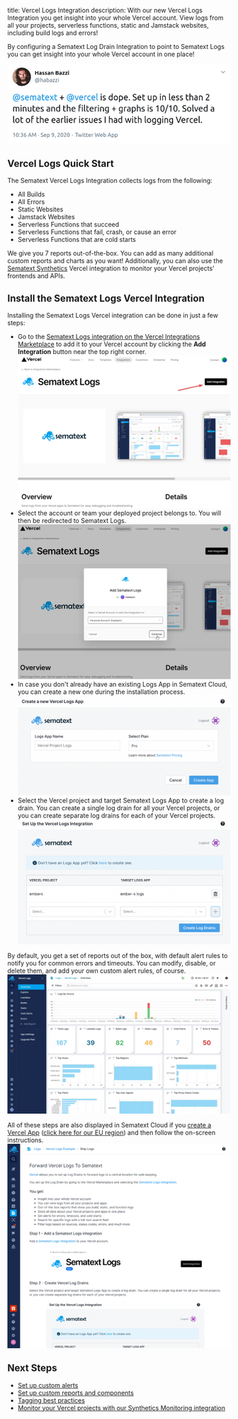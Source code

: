 title: Vercel Logs Integration
description: With our new Vercel Logs Integration you get insight into your whole Vercel account. View logs from all your projects, serverless functions, static and Jamstack websites, including build logs and errors!

By configuring a Sematext Log Drain Integration to point to Sematext Logs you can get insight into your whole Vercel account in one place!

![](../images/integrations/vercel-logs-integration-review.png)

## Vercel Logs Quick Start

The Sematext Vercel Logs Integration collects logs from the following:

- All Builds
- All Errors
- Static Websites
- Jamstack Websites
- Serverless Functions that succeed
- Serverless Functions that fail, crash, or cause an error
- Serverless Functions that are cold starts

We give you 7 reports out-of-the-box. You can add as many additional custom reports and charts as you want! Additionally, you can also use the [Sematext Synthetics](https://vercel.com/integrations/sematext-synthetics-monitoring) Vercel integration to monitor your Vercel projects' frontends and APIs.

## Install the Sematext Logs Vercel Integration

Installing the Sematext Logs Vercel integration can be done in just a few steps:
- Go to the [Sematext Logs integration on the Vercel Integrations Marketplace](https://vercel.com/integrations/sematext-logs) to add it to your Vercel account by clicking the **Add Integration** button near the top right corner.
![](../images/integrations/vercel-logs-add-integration.png)
- Select the account or team your deployed project belongs to. You will then be redirected to Sematext Logs.
![](../images/integrations/vercel-logs-select-account.png)
- In case you don't already have an existing Logs App in Sematext Cloud, you can create a new one during the installation process.
![](../images/integrations/vercel-logs-new-app.png)
- Select the Vercel project and target Sematext Logs App to create a log drain. You can create a single log drain for all your Vercel projects, or you can create separate log drains for each of your Vercel projects.
![](../images/integrations/vercel-logs-add-log-drain.png)

By default, you get a set of reports out of the box, with default alert rules to notify you for common errors and timeouts. You can modify, disable, or delete them, and add your own custom alert rules, of course.
![](../images/integrations/vercel-logs-reports.png)

All of these steps are also displayed in Sematext Cloud if you [create a Vercel App](https://apps.sematext.com/ui/logs-create) ([click here for our EU region](https://apps.eu.sematext.com/ui/logs-create)) and then follow the on-screen instructions.
![](../images/integrations/vercel-logs-instructions.png)

## Next Steps

- [Set up custom alerts](../alerts/creating-logs-alerts/)
- [Set up custom reports and components](../logs/reports-and-components/)
- [Tagging best practices](../tags/)
- [Monitor your Vercel projects with our Synthetics Monitoring integration](./vercel-synthetics-integration/)